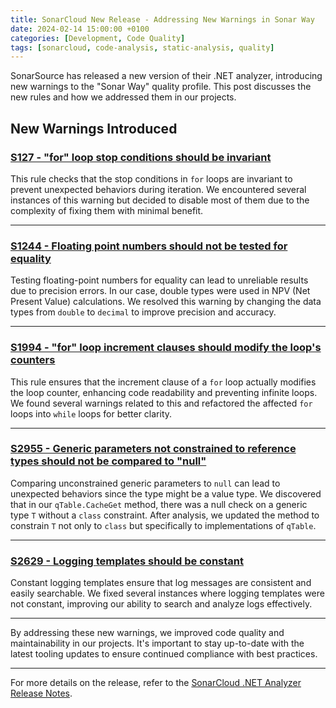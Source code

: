 ```yaml
---
title: SonarCloud New Release - Addressing New Warnings in Sonar Way
date: 2024-02-14 15:00:00 +0100
categories: [Development, Code Quality]
tags: [sonarcloud, code-analysis, static-analysis, quality]
---
```


SonarSource has released a new version of their .NET analyzer, introducing new warnings to the "Sonar Way" quality profile. This post discusses the new rules and how we addressed them in our projects.

## New Warnings Introduced

### [S127 - "for" loop stop conditions should be invariant](https://sonarsource.github.io/rspec/#/rspec/S127/csharp)

This rule checks that the stop conditions in `for` loops are invariant to prevent unexpected behaviors during iteration. We encountered several instances of this warning but decided to disable most of them due to the complexity of fixing them with minimal benefit.

---

### [S1244 - Floating point numbers should not be tested for equality](https://sonarsource.github.io/rspec/#/rspec/S1244/csharp)

Testing floating-point numbers for equality can lead to unreliable results due to precision errors. In our case, double types were used in NPV (Net Present Value) calculations. We resolved this warning by changing the data types from `double` to `decimal` to improve precision and accuracy.

---

### [S1994 - "for" loop increment clauses should modify the loop's counters](https://sonarsource.github.io/rspec/#/rspec/S1994/csharp)

This rule ensures that the increment clause of a `for` loop actually modifies the loop counter, enhancing code readability and preventing infinite loops. We found several warnings related to this and refactored the affected `for` loops into `while` loops for better clarity.

---

### [S2955 - Generic parameters not constrained to reference types should not be compared to "null"](https://sonarsource.github.io/rspec/#/rspec/S2955/csharp)

Comparing unconstrained generic parameters to `null` can lead to unexpected behaviors since the type might be a value type. We discovered that in our `qTable.CacheGet` method, there was a null check on a generic type `T` without a `class` constraint. After analysis, we updated the method to constrain `T` not only to `class` but specifically to implementations of `qTable`.

---

### [S2629 - Logging templates should be constant](https://sonarsource.github.io/rspec/#/rspec/S2629/csharp)

Constant logging templates ensure that log messages are consistent and easily searchable. We fixed several instances where logging templates were not constant, improving our ability to search and analyze logs effectively.

---

By addressing these new warnings, we improved code quality and maintainability in our projects. It's important to stay up-to-date with the latest tooling updates to ensure continued compliance with best practices.

---

For more details on the release, refer to the [SonarCloud .NET Analyzer Release Notes](https://github.com/SonarSource/sonar-dotnet/releases/tag/9.21.0.86780).